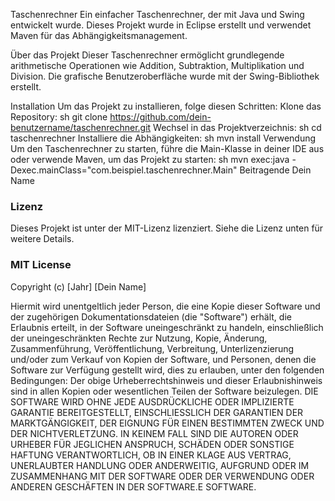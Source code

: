 
Taschenrechner
Ein einfacher Taschenrechner, der mit Java und Swing entwickelt wurde. 
Dieses Projekt wurde in Eclipse erstellt und verwendet Maven für das Abhängigkeitsmanagement.

Über das Projekt
Dieser Taschenrechner ermöglicht grundlegende arithmetische Operationen wie Addition, Subtraktion, Multiplikation und Division. 
Die grafische Benutzeroberfläche wurde mit der Swing-Bibliothek erstellt.

Installation
Um das Projekt zu installieren, folge diesen Schritten:
Klone das Repository:
sh
git clone https://github.com/dein-benutzername/taschenrechner.git
Wechsel in das Projektverzeichnis:
sh
cd taschenrechner
Installiere die Abhängigkeiten:
sh
mvn install
Verwendung
Um den Taschenrechner zu starten, führe die Main-Klasse in deiner IDE aus oder verwende Maven, um das Projekt zu starten:
sh
mvn exec:java -Dexec.mainClass="com.beispiel.taschenrechner.Main"
Beitragende
Dein Name


### Lizenz ###
Dieses Projekt ist unter der MIT-Lizenz lizenziert. Siehe die Lizenz unten für weitere Details.

### MIT License ###
Copyright (c) [Jahr] [Dein Name]

Hiermit wird unentgeltlich jeder Person, die eine Kopie dieser Software und der zugehörigen Dokumentationsdateien (die "Software") erhält, 
die Erlaubnis erteilt, in der Software uneingeschränkt zu handeln, einschließlich der uneingeschränkten Rechte zur Nutzung, Kopie, Änderung, 
Zusammenführung, Veröffentlichung, Verbreitung, Unterlizenzierung und/oder zum Verkauf von Kopien der Software, und Personen, denen die Software 
zur Verfügung gestellt wird, dies zu erlauben, unter den folgenden Bedingungen:
Der obige Urheberrechtshinweis und dieser Erlaubnishinweis sind in allen Kopien oder wesentlichen Teilen der Software beizulegen.
DIE SOFTWARE WIRD OHNE JEDE AUSDRÜCKLICHE ODER IMPLIZIERTE GARANTIE BEREITGESTELLT, EINSCHLIESSLICH DER GARANTIEN 
DER MARKTGÄNGIGKEIT, DER EIGNUNG FÜR EINEN BESTIMMTEN ZWECK UND DER NICHTVERLETZUNG. 
IN KEINEM FALL SIND DIE AUTOREN ODER URHEBER FÜR JEGLICHEN ANSPRUCH, SCHÄDEN ODER SONSTIGE HAFTUNG VERANTWORTLICH, OB IN EINER KLAGE AUS VERTRAG, UNERLAUBTER 
HANDLUNG ODER ANDERWEITIG, AUFGRUND ODER IM ZUSAMMENHANG MIT DER SOFTWARE ODER DER VERWENDUNG ODER ANDEREN GESCHÄFTEN IN DER SOFTWARE.E SOFTWARE.
